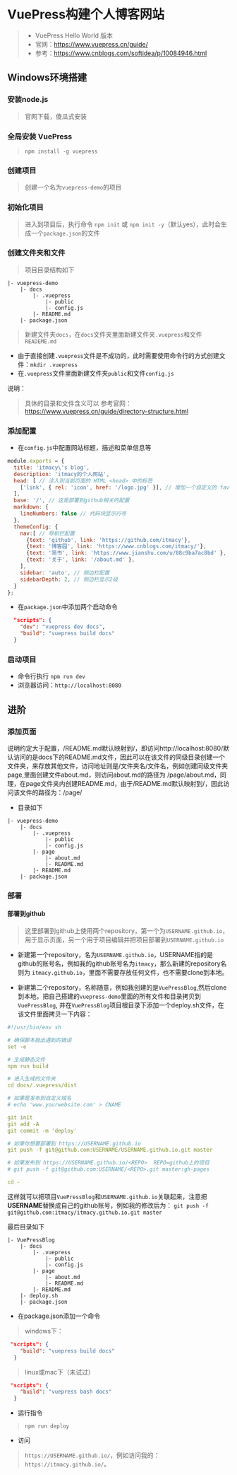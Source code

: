 # VuePress构建个人博客网站
> - VuePress Hello World 版本
> - 官网：https://www.vuepress.cn/guide/
> - 参考：https://www.cnblogs.com/softidea/p/10084946.html

## Windows环境搭建
### 安装node.js
> 官网下载，傻瓜式安装

### 全局安装 VuePress
> `npm install -g vuepress`

### 创建项目
> 创建一个名为`vuepress-demo`的项目

### 初始化项目
> 进入到项目后，执行命令 `npm init` 或 `npm init -y`（默认yes），此时会生成一个`package.json`的文件

### 创建文件夹和文件
> 项目目录结构如下
```
|- vuepress-demo
    |- docs
        |- .vuepress
            |- public
            |- config.js
        |- README.md
    |- package.json
```
> 新建文件夹`docs`，在`docs`文件夹里面新建文件夹`.vuepress`和文件`READEME.md`


- 由于直接创建`.vuepress`文件是不成功的，此时需要使用命令行的方式创建文件：`mkdir .vuepress`
- 在`.vuepress`文件里面新建文件夹`public`和文件`config.js`

说明：
> 具体的目录和文件含义可以
> 参考官网：https://www.vuepress.cn/guide/directory-structure.html


### 添加配置
- 在`config.js`中配置网站标题，描述和菜单信息等

```js
module.exports = {
  title: 'itmacy\'s blog',
  description: 'itmacy的个人网站',
  head: [ // 注入到当前页面的 HTML <head> 中的标签
    ['link', { rel: 'icon', href: '/logo.jpg' }], // 增加一个自定义的 favicon(网页标签的图标)
  ],
  base: '/', // 这是部署到github相关的配置
  markdown: {
    lineNumbers: false // 代码块显示行号
  },
  themeConfig: {
    nav:[ // 导航栏配置
      {text: 'github', link: 'https://github.com/itmacy'},
      {text: '博客园', link: 'https://www.cnblogs.com/itmacy/'},
      {text: '简书', link: 'https://www.jianshu.com/u/88c9ba7ac8bd' },
      {text: '关于', link: '/about.md' },
    ],
    sidebar: 'auto', // 侧边栏配置
    sidebarDepth: 2, // 侧边栏显示2级
  }
};

```

- 在`package.json`中添加两个启动命令

```json
  "scripts": {
	"dev": "vuepress dev docs",
	"build": "vuepress build docs"
  }
```

### 启动项目
- 命令行执行 `npm run dev`
- 浏览器访问：`http://localhost:8080`

## 进阶
### 添加页面
说明约定大于配置，/README.md默认映射到/，即访问http://localhost:8080/默认访问的是docs下的README.md文件，因此可以在该文件的同级目录创建一个
文件夹，来存放其他文件，访问地址则是/文件夹名/文件名，例如创建同级文件夹page,里面创建文件about.md，则访问about.md的路径为
/page/about.md，同理，在page文件夹内创建README.md，由于/README.md默认映射到/，因此访问该文件的路径为：/page/

- 目录如下
```
|- vuepress-demo
    |- docs
        |- .vuepress
            |- public
            |- config.js
        |- page
            |- about.md
            |- README.md
        |- README.md
    |- package.json
```

### 部署
#### 部署到github
> 这里部署到github上使用两个repository，第一个为`USERNAME.github.io`，用于显示页面，另一个用于项目编辑并把项目部署到`USERNAME.github.io`

- 新建第一个repository，名为`USERNAME.github.io`，USERNAME指的是github的账号名，例如我的github账号名为`itmacy`，那么新建的repository名则为
`itmacy.github.io`，里面不需要存放任何文件，也不需要clone到本地。

- 新建第二个repository，名称随意，例如我创建的是`VuePressBlog`,然后clone到本地，把自己搭建的`vuepress-demo`里面的所有文件和目录拷贝到`VuePressBlog`,
并在`VuePressBlog`项目根目录下添加一个deploy.sh文件，在该文件里面拷贝一下内容：
```yaml
#!/usr/bin/env sh

# 确保脚本抛出遇到的错误
set -e

# 生成静态文件
npm run build

# 进入生成的文件夹
cd docs/.vuepress/dist

# 如果是发布到自定义域名
# echo 'www.yourwebsite.com' > CNAME

git init
git add -A
git commit -m 'deploy'

# 如果你想要部署到 https://USERNAME.github.io
git push -f git@github.com:USERNAME/USERNAME.github.io.git master

# 如果发布到 https://USERNAME.github.io/<REPO>  REPO=github上的项目
# git push -f git@github.com:USERNAME/<REPO>.git master:gh-pages

cd -
```
这样就可以把项目`VuePressBlog`和`USERNAME.github.io`关联起来，注意把**USERNAME**替换成自己的github账号，例如我的修改后为：
`git push -f git@github.com:itmacy/itmacy.github.io.git master`

最后目录如下
```
|- VuePressBlog
    |- docs
        |- .vuepress
            |- public
            |- config.js
        |- page
            |- about.md
            |- README.md
        |- README.md
    |- deploy.sh
    |- package.json
```

- 在package.json添加一个命令
> windows下：
```json
 "scripts": {
	"build": "vuepress build docs"
  }
```

> linux或mac下（未试过）
```json
 "scripts": {
	"build": "vuepress bash docs"
  }
```

- 运行指令
> `npm run deploy`

- 访问
> `https://USERNAME.github.io/`，例如访问我的：`https://itmacy.github.io/`。


  